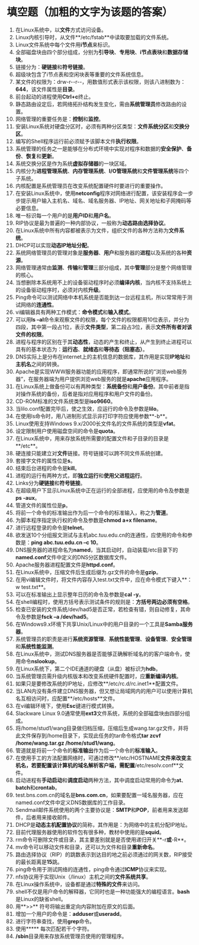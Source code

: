 # 填空题（加粗的文字为该题的答案）

1. 在Linux系统中，以**文件**方式访问设备。
2. Linux内核引导时，从文件**/etc/fstab**中读取要加载的文件系统。
3. Linux文件系统中每个文件用**i节点**来标识。
4. 全部磁盘块由四个部分组成，分别为**引导块**、**专用块**、**i节点表块**和**数据存储块**。
5. 链接分为：**硬链接**和**符号链接**。
6. 超级块包含了i节点表和空闲块表等重要的文件系统信息。
7. 某文件的权限为：drw-r--r--，用数值形式表示该权限，则该八进制数为：**644**，该文件属性是**目录**。
8. 前台起动的进程使用**Ctrl+c**终止。
9. 静态路由设定后，若网络拓扑结构发生变化，需由**系统管理员**修改路由的设置。
10. 网络管理的重要任务是：**控制**和**监控**。
11. 安装Linux系统对硬盘分区时，必须有两种分区类型：**文件系统分区**和**交换分区**。
12. 编写的Shell程序运行前必须赋予该脚本文件**执行权限**。
13. 系统管理的任务之一是能够在分布式环境中实现对程序和数据的**安全保护**、**备份**、**恢复**和**更新**。
14. 系统交换分区是作为系统**虚拟存储器**的一块区域。
15. 内核分为**进程管理系统**、**内存管理系统**、**I/O管理系统**和**文件管理系统**等四个子系统。
16. 内核配置是系统管理员在改变系统配置硬件时要进行的重要操作。
17. 在安装Linux系统中，使用**netconfig**程序对网络进行配置，该安装程序会一步步提示用户输入主机名、域名、域名服务器、IP地址、网关地址和子网掩码等必要信息。
18. 唯一标识每一个用户的是**用户ID**和**用户名**。
19. RIP协议是最为普遍的一种内部协议，一般称为**动态路由选择协议**。
20. 在Linux系统中所有内容都被表示为文件，组织文件的各种方法称为**文件系统**。
21. DHCP可以实现**动态IP地址分配**。
22. 系统网络管理员的管理对象是**服务器**、**用户**和服务器的**进程**以及系统的各种**资源**。
23. 网络管理通常由**监测**、**传输**和**管理**三部分组成，其中**管理**部分是整个网络管理的核心。
24. 当想删除本系统用不上的设备驱动程序时必须**编译内核**，当内核不支持系统上的设备驱动程序时，必须对内核**升级**。
25. Ping命令可以测试网络中本机系统是否能到达一台远程主机，所以常常用于测试网络的**连通性**。
26. vi编辑器具有两种工作模式：**命令模式**和**输入模式**。
27. 可以用**ls –al**命令来观察文件的权限，每个文件的权限都用10位表示，并分为四段，其中第一段占1位，表示**文件类型**，第二段占3位，表示**文件所有者对该文件的权限**。
28. 进程与程序的区别在于其**动态性**，动态的产生和终止，从产生到终止进程可以具有的基本状态为：**运行态**、**就绪态**和**等待态（阻塞态）**。
29. DNS实际上是分布在internet上的主机信息的数据库，其作用是实现**IP地址**和**主机名**之间的转换。
30. Apache是实现WWW服务器功能的应用程序，即通常所说的“浏览web服务器”，在服务器端为用户提供浏览web服务的就是**apache**应用程序。
31. 在Linux系统上做备份可以有两种类型：**系统备份**和**用户备份**。其中前者是指对操作系统的备份，后者是指对应用程序和用户文件的备份。
32. CD-ROM标准的文件系统类型是**iso9660**。
33. 当lilo.conf配置完毕后，使之生效，应运行的命令及参数是**lilo**。
34. 在使用ls命令时，用八进制形式显示非打印字符应使用参数**-b**。
35. Linux使用支持Windows 9.x/2000长文件名的文件系统的类型是**vfat**。
36. 设定限制用户使用磁盘空间的命令是**quota**。
37. 在Linux系统中，用来存放系统所需要的配置文件和子目录的目录是**/etc**。
38. 硬连接只能建立对**文件**链接。符号链接可以跨不同文件系统创建。
39. 套接字文件的属性位是**s**。
40. 结束后台进程的命令是**kill**。
41. 进程的运行有两种方式，即**独立运行**和**使用父进程运行**。
42. Links分为**硬链接**和**符号链接**。
43. 在超级用户下显示Linux系统中正在运行的全部进程，应使用的命令及参数是**ps -aux**。
44. 管道文件的属性位是**p**。
45. 将前一个命令的标准输出作为后一个命令的标准输入，称之为**管道**。
46. 为脚本程序指定执行权的命令及参数是**chmod a+x filename**。
47. 进行远程登录的命令是**telnet**。
48. 欲发送10个分组报文测试与主机abc.tuu.edu.cn的连通性，应使用的命令和参数是：**ping abc.tuu.edu.cn –c 10**。
49. DNS服务器的进程命名为**named**，当其启动时，自动装载/etc目录下的**named.conf**文件中定义的DNS分区数据库文件。
50. Apache服务器进程配置文件是**httpd.conf**。
51. 在Linux系统中，压缩文件后生成后缀为.gz文件的命令是**gzip**。
52. 在用vi编辑文件时，将文件内容存入test.txt文件中，应在命令模式下键入**：w test.txt**。
53. 可以在标准输出上显示整年日历的命令及参数是**cal -y**。
54. 在shell编程时，使用方括号表示测试条件的规则是：**方括号两边必须有空格**。
55. 检查已安装的文件系统/dev/had5是否正常，若检查有错，则自动修复，其命令及参数是**fsck –a /dev/had5**。
56. 在Windows9.x环境下共享Unix/Linux中的用户目录的一个工具是**Samba服务器**。
57. 系统管理员的职责是进行**系统资源管理**、**系统性能管理**、**设备管理**、**安全管理**和**系统性能监测**。
58. 在Linux系统中，测试DNS服务器是否能够正确解析域名的的客户端命令，使用命令**nslookup**。
59. 在Linux系统下，第二个IDE通道的硬盘（从盘）被标识为**hdb**。
60. 当系统管理员需升级内核版本和改变系统硬件配置时，应**重新编译内核**。
61. 如果只是要修改系统的IP地址，应修改**/etc/rc.d/rc.inet1**配置文件。
62. 当LAN内没有条件建立DNS服务器，但又想让局域网内的用户可以使用计算机名互相访问时，应配置**/etc/hosts**文件。
63. 在vi编辑环境下，使用**Esc**键进行模式转换。
64. Slackware Linux 9.0通常使用**ext3**文件系统，系统的全部磁盘块由四部分组成。
65. 将/home/stud1/wang目录做归档压缩，压缩后生成wang.tar.gz文件，并将此文件保存到/home目录下，实现此任务的tar命令格式**tar zcvf /home/wang.tar.gz /home/stud1/wang**。
66. 管道就是将前一个命令的**标准输出**作为后一个命令的**标准输入**。
67. 在使用手工的方法配置网络时，可通过修改**/etc/HOSTNAME**文件来改变主机名，若要配置该计算机的域名解析客户端，需配置**/etc/resolv.conf**文件。
68. 启动进程有**手动启动**和**调度启动**两种方法，其中调度启动常用的命令为**at**、**batch**和**crontab**。
69. test.bns.com.cn的域名是**bns.com.cn**，如果要配置一域名服务器，应在named.conf文件中定义DNS数据库的工作目录。
70. Sendmail邮件系统使用的两个主要协议是：**SMTP**和**POP**，前者用来发送邮件，后者用来接收邮件。
71. DHCP是**动态主机配置协议**的简称，其作用是：为网络中的主机分配IP地址。
72. 目前代理服务器使用的软件包有很多种，教材中使用的是**squid**。
73. rm命令可删除文件或目录，其主要差别就是是否使用递归开关**-r**或**-R**。
74. mv命令可以移动文件和目录，还可以为文件和目录**重新命名**。
75. 路由选择协议（RIP）的跳数表示到达目的地之前必须通过的网关数，RIP接受的最长距离是**15**跳。
76. ping命令用于测试网络的连通性，ping命令通过**ICMP**协议来实现。
77. nfs协议用于实现Unix（/linux）主机之间的**文件系统共享**。
78. 在Linux操作系统中，设备都是通过**特殊的文件**来访问。
79. shell不仅是用户命令的解释器，它同时也是一种功能强大的编程语言。**bash**是Linux的缺省shell。
80. 用**>>** 符号将输出重定向内容附加在原文的后面。
81. 增加一个用户的命令是：**adduser**或**useradd**。
82. 进行字符串查找，使用**grep**命令。
83. 使用**\*** 每次匹配若干个字符。
84. **/sbin**目录用来存放系统管理员使用的管理程序。